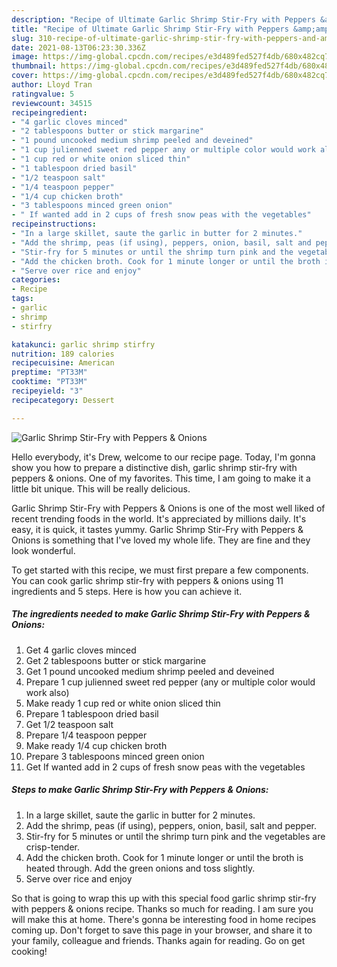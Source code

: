 ```yaml
---
description: "Recipe of Ultimate Garlic Shrimp Stir-Fry with Peppers &amp;amp; Onions"
title: "Recipe of Ultimate Garlic Shrimp Stir-Fry with Peppers &amp;amp; Onions"
slug: 310-recipe-of-ultimate-garlic-shrimp-stir-fry-with-peppers-and-amp-onions
date: 2021-08-13T06:23:30.336Z
image: https://img-global.cpcdn.com/recipes/e3d489fed527f4db/680x482cq70/garlic-shrimp-stir-fry-with-peppers-onions-recipe-main-photo.jpg
thumbnail: https://img-global.cpcdn.com/recipes/e3d489fed527f4db/680x482cq70/garlic-shrimp-stir-fry-with-peppers-onions-recipe-main-photo.jpg
cover: https://img-global.cpcdn.com/recipes/e3d489fed527f4db/680x482cq70/garlic-shrimp-stir-fry-with-peppers-onions-recipe-main-photo.jpg
author: Lloyd Tran
ratingvalue: 5
reviewcount: 34515
recipeingredient:
- "4 garlic cloves minced"
- "2 tablespoons butter or stick margarine"
- "1 pound uncooked medium shrimp peeled and deveined"
- "1 cup julienned sweet red pepper any or multiple color would work also"
- "1 cup red or white onion sliced thin"
- "1 tablespoon dried basil"
- "1/2 teaspoon salt"
- "1/4 teaspoon pepper"
- "1/4 cup chicken broth"
- "3 tablespoons minced green onion"
- " If wanted add in 2 cups of fresh snow peas with the vegetables"
recipeinstructions:
- "In a large skillet, saute the garlic in butter for 2 minutes."
- "Add the shrimp, peas (if using), peppers, onion, basil, salt and pepper."
- "Stir-fry for 5 minutes or until the shrimp turn pink and the vegetables are crisp-tender."
- "Add the chicken broth. Cook for 1 minute longer or until the broth is heated through. Add the green onions and toss slightly."
- "Serve over rice and enjoy"
categories:
- Recipe
tags:
- garlic
- shrimp
- stirfry

katakunci: garlic shrimp stirfry 
nutrition: 189 calories
recipecuisine: American
preptime: "PT33M"
cooktime: "PT33M"
recipeyield: "3"
recipecategory: Dessert

---
```



![Garlic Shrimp Stir-Fry with Peppers &amp; Onions](https://img-global.cpcdn.com/recipes/e3d489fed527f4db/680x482cq70/garlic-shrimp-stir-fry-with-peppers-onions-recipe-main-photo.jpg)

Hello everybody, it's Drew, welcome to our recipe page. Today, I'm gonna show you how to prepare a distinctive dish, garlic shrimp stir-fry with peppers &amp; onions. One of my favorites. This time, I am going to make it a little bit unique. This will be really delicious.



Garlic Shrimp Stir-Fry with Peppers &amp; Onions is one of the most well liked of recent trending foods in the world. It's appreciated by millions daily. It's easy, it is quick, it tastes yummy. Garlic Shrimp Stir-Fry with Peppers &amp; Onions is something that I've loved my whole life. They are fine and they look wonderful.


To get started with this recipe, we must first prepare a few components. You can cook garlic shrimp stir-fry with peppers &amp; onions using 11 ingredients and 5 steps. Here is how you can achieve it.

<!--inarticleads1-->

##### The ingredients needed to make Garlic Shrimp Stir-Fry with Peppers &amp; Onions:

1. Get 4 garlic cloves minced
1. Get 2 tablespoons butter or stick margarine
1. Get 1 pound uncooked medium shrimp peeled and deveined
1. Prepare 1 cup julienned sweet red pepper (any or multiple color would work also)
1. Make ready 1 cup red or white onion sliced thin
1. Prepare 1 tablespoon dried basil
1. Get 1/2 teaspoon salt
1. Prepare 1/4 teaspoon pepper
1. Make ready 1/4 cup chicken broth
1. Prepare 3 tablespoons minced green onion
1. Get  If wanted add in 2 cups of fresh snow peas with the vegetables




<!--inarticleads2-->

##### Steps to make Garlic Shrimp Stir-Fry with Peppers &amp; Onions:

1. In a large skillet, saute the garlic in butter for 2 minutes.
1. Add the shrimp, peas (if using), peppers, onion, basil, salt and pepper.
1. Stir-fry for 5 minutes or until the shrimp turn pink and the vegetables are crisp-tender.
1. Add the chicken broth. Cook for 1 minute longer or until the broth is heated through. Add the green onions and toss slightly.
1. Serve over rice and enjoy




So that is going to wrap this up with this special food garlic shrimp stir-fry with peppers &amp; onions recipe. Thanks so much for reading. I am sure you will make this at home. There's gonna be interesting food in home recipes coming up. Don't forget to save this page in your browser, and share it to your family, colleague and friends. Thanks again for reading. Go on get cooking!
